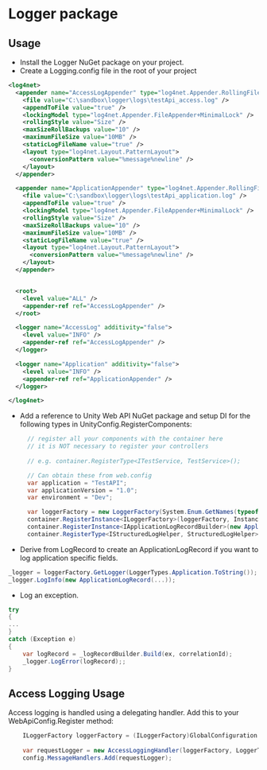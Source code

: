﻿# Logger package

## Usage
* Install the Logger NuGet package on your project.
* Create a Logging.config file in the root of your project
```XML
<log4net>
  <appender name="AccessLogAppender" type="log4net.Appender.RollingFileAppender">
    <file value="C:\sandbox\logger\logs\testApi_access.log" />
    <appendToFile value="true" />
    <lockingModel type="log4net.Appender.FileAppender+MinimalLock" />
    <rollingStyle value="Size" />
    <maxSizeRollBackups value="10" />
    <maximumFileSize value="10MB" />
    <staticLogFileName value="true" />
    <layout type="log4net.Layout.PatternLayout">
      <conversionPattern value="%message%newline" />
    </layout>
  </appender>

  <appender name="ApplicationAppender" type="log4net.Appender.RollingFileAppender">
    <file value="C:\sandbox\logger\logs\testApi_application.log" />
    <appendToFile value="true" />
    <lockingModel type="log4net.Appender.FileAppender+MinimalLock" />
    <rollingStyle value="Size" />
    <maxSizeRollBackups value="10" />
    <maximumFileSize value="10MB" />
    <staticLogFileName value="true" />
    <layout type="log4net.Layout.PatternLayout">
      <conversionPattern value="%message%newline" />
    </layout>
  </appender>


  <root>
    <level value="ALL" />
    <appender-ref ref="AccessLogAppender" />
  </root>

  <logger name="AccessLog" additivity="false">
    <level value="INFO" />
    <appender-ref ref="AccessLogAppender" />
  </logger>

  <logger name="Application" additivity="false">
    <level value="INFO" />
    <appender-ref ref="ApplicationAppender" />
  </logger>

</log4net>
```
* Add a reference to Unity Web API NuGet package and setup DI for the following types in UnityConfig.RegisterComponents:
  ```C#
    // register all your components with the container here
    // it is NOT necessary to register your controllers
            
    // e.g. container.RegisterType<ITestService, TestService>();

    // Can obtain these from web.config 
    var application = "TestAPI";
    var applicationVersion = "1.0";
    var environment = "Dev";

    var loggerFactory = new LoggerFactory(System.Enum.GetNames(typeof(LoggerTypes)), application,applicationVersion, environment);
    container.RegisterInstance<ILoggerFactory>(loggerFactory, InstanceLifetime.Singleton);
    container.RegisterInstance<IApplicationLogRecordBuilder>(new ApplicationLogRecordBuilder(application, applicationVersion, environment));
    container.RegisterType<IStructuredLogHelper, StructuredLogHelper>();
  ```
* Derive from LogRecord to create an ApplicationLogRecord if you want to log application specific fields.
```C#
_logger = loggerFactory.GetLogger(LoggerTypes.Application.ToString());
_logger.LogInfo(new ApplicationLogRecord(...));
```
* Log an exception.
```C#
try
{
...
}
catch (Exception e)
{
	var logRecord = _logRecordBuilder.Build(ex, correlationId);
    _logger.LogError(logRecord);;
}
```

## Access Logging Usage

Access logging is handled using a delegating handler. Add this to your WebApiConfig.Register method:
```C#
    ILoggerFactory loggerFactory = (ILoggerFactory)GlobalConfiguration.Configuration.DependencyResolver.GetService(typeof(ILoggerFactory));
        
    var requestLogger = new AccessLoggingHandler(loggerFactory, LoggerTypes.AccessLog.ToString());
    config.MessageHandlers.Add(requestLogger);    
```